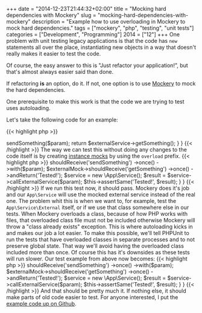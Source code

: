 +++
date = "2014-12-23T21:44:32+02:00"
title = "Mocking hard dependencies with Mockery"
slug = "mocking-hard-dependencies-with-mockery"
description = "Example how to use overloading in Mockery to mock hard dependencies."
tags = ["mockery", "php", "testing", "unit tests"]
categories = ["Development", "Programming"]
2014 = ["12"]
+++
One problem with unit testing legacy applications is that the code has <code>new</code> statements all over the place, instantiating new objects in a way that doesn't really makes it easier to test the code.

Of course, the easy answer to this is "Just refactor your application!", but that's almost always easier said than done.

If refactoring <b>is</b> an option, do it. If not, one option is to use <a href="https://github.com/padraic/mockery">Mockery</a> to mock the hard dependencies.

One prerequisite to make this work is that the code we are trying to test uses autoloading.

Let's take the following code for an example:

{{< highlight php >}}
<?php
namespace App;
class Service
{
    function callExternalService($param)
    {
        $externalService = new Service\External();
        $externalService->sendSomething($param);
        return $externalService->getSomething();
    }
}
{{< /highlight >}}

The way we can test this without doing any changes to the code itself is by creating <a href="http://docs.mockery.io/en/latest/reference/instance_mocking.html">instance mocks</a> by using the <code>overload</code> prefix.

{{< highlight php >}}
<?php
namespace AppTest;
use Mockery as m;
class ServiceTest extends \PHPUnit_Framework_TestCase {
    public function testCallingExternalService()
    {
        $param = 'Testing';

        $externalMock = m::mock('overload:App\Service\External');
        $externalMock->shouldReceive('sendSomething')
            ->once()
            ->with($param);
        $externalMock->shouldReceive('getSomething')
            ->once()
            ->andReturn('Tested!');

        $service = new \App\Service();

        $result = $service->callExternalService($param);

        $this->assertSame('Tested!', $result);
    }
}
{{< /highlight >}}

If we run this test now, it should pass. Mockery does it's job and our <code>App\Service</code> will use the mocked external service instead of the real one.

The problem whit this is when we want to, for example, test the <code>App\Service\External</code> itself, or if we use that class somewhere else in our tests.

When Mockery overloads a class, because of how PHP works with files, that overloaded class file must not be included otherwise Mockery will throw a "class already exists" exception. This is where autoloading kicks in and makes our job a lot easier.

To make this possible, we'll tell PHPUnit to run the tests that have overloaded classes in separate processes and to not preserve global state. That way we'll avoid having the overloaded class included more than once. Of course this has it's downsides as these tests will run slower.

Our test example from above now becomes:

{{< highlight php >}}
<?php
namespace AppTest;
use Mockery as m;
/**
 * @runTestsInSeparateProcesses
 * @preserveGlobalState disabled
 */
class ServiceTest extends \PHPUnit_Framework_TestCase {
    public function testCallingExternalService()
    {
        $param = 'Testing';

        $externalMock = m::mock('overload:App\Service\External');
        $externalMock->shouldReceive('sendSomething')
            ->once()
            ->with($param);
        $externalMock->shouldReceive('getSomething')
            ->once()
            ->andReturn('Tested!');

        $service = new \App\Service();

        $result = $service->callExternalService($param);

        $this->assertSame('Tested!', $result);
    }
}
{{< /highlight >}}

And that should be pretty much it. If nothing else, it should make parts of old code easier to test.

For anyone interested, I put the <a href="https://github.com/robertbasic/mockery-hard-dependency">example code up on Github</a>.
